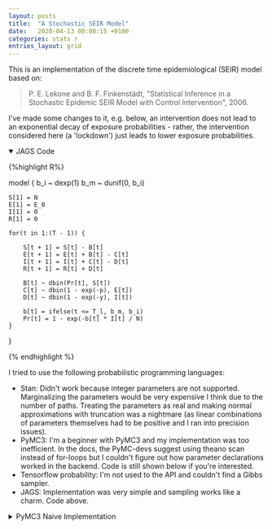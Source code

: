 ```yaml
---
layout: posts
title:  "A Stochastic SEIR Model"
date:   2020-04-13 00:00:15 +0100
categories: stats r
entries_layout: grid
---
```


This is an implementation of the discrete time epidemiological (SEIR) model based on:

> P. E. Lekone and B. F. Finkenstädt, "Statistical Inference in a Stochastic Epidemic SEIR Model with Control Intervention", 2006.

I've made some changes to it, e.g. below, an intervention does not lead to an exponential decay of exposure probabilities - rather, the intervention considered here (a 'lockdown') just leads to lower exposure probabilities.

<details open>
<summary> JAGS Code </summary>

{%highlight R%}

model {
    b_i ~ dexp(1)
    b_m ~ dunif(0, b_i)

    S[1] = N
    E[1] = E_0
    I[1] = 0
    R[1] = 0

    for(t in 1:(T - 1)) {

        S[t + 1] = S[t] - B[t]
        E[t + 1] = E[t] + B[t] - C[t]
        I[t + 1] = I[t] + C[t] - D[t]
        R[t + 1] = R[t] + D[t]

        B[t] ~ dbin(Pr[t], S[t])
        C[t] ~ dbin(1 - exp(-p), E[t])
        D[t] ~ dbin(1 - exp(-y), I[t])

        b[t] = ifelse(t <= T_l, b_m, b_i)
        Pr[t] = 1 - exp(-b[t] * I[t] / N)
    }
}

{% endhighlight %}

</details>

I tried to use the following probabilistic programming languages:
 * Stan: Didn't work because integer parameters are not supported. Marginalizing the parameters would be very expensive I think due to the number of paths. Treating the parameters as real and making normal approximations with truncation was a nightmare (as linear combinations of parameters themselves had to be positive and I ran into precision issues).
 * PyMC3: I'm a beginner with PyMC3 and my implementation was too inefficient. In the docs, the PyMC-devs suggest using theano scan instead of for-loops but I couldn't figure out how parameter declarations worked in the backend. Code is still shown below if you're interested.
 * Tensorflow probability: I'm not used to the API and couldn't find a Gibbs sampler.
 * JAGS: Implementation was very simple and sampling works like a charm. Code above.

<details closed>
<summary> PyMC3 Naive Implementation </summary>

{%highlight python%}

with pm.Model() as m:

    p_c = 1 - np.exp(-p)
    p_r = 1 - np.exp(-y)

    b_0 = pm.Exponential('b_0', lam = 1)
    b_1 = pm.Uniform('b_1', lower = 0, upper = b_0)

    S = [N, ]; E = [E_0, ]; I = [0, ]; R = [0, ]
    B = []; C = []; D = []; Pr = []

    for t in trange(T):
        b = b_0 if t < T_l else b_1
        t_now = str(t); t_next = str(t + 1)

        # this is inefficient
        Pr.append(pm.Deterministic('Pr_' + t_now, 1 - np.exp(-b * I[t] / N)))
        B.append(pm.Binomial('B_' + t_now, S[t], Pr[t]))
        C.append(pm.Binomial('C_' + t_now, E[t], p_c))
        D.append(pm.Binomial('D_' + t_now, I[t], p_r))

        S.append(pm.Deterministic('S_' + t_next, S[t] - B[t]))
        E.append(pm.Deterministic('E_' + t_next, E[t] + B[t] - C[t]))
        I.append(pm.Deterministic('I_' + t_next, I[t] + C[t] - D[t]))
        R.append(pm.Deterministic('R_' + t_next, R[t] + D[t]))

{% endhighlight %}

</details>
